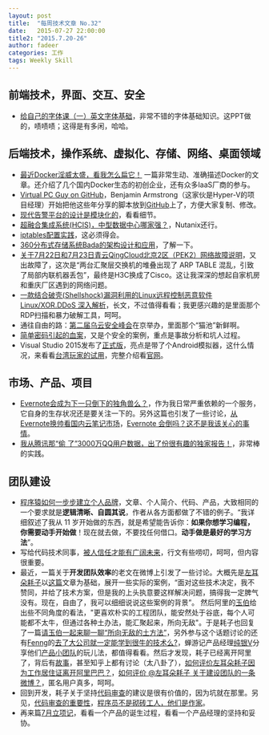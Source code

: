 ```yaml
---
layout: post
title:  "每周技术文章 No.32"
date:   2015-07-27 22:00:00
title2: "2015.7.20-26"
author: fadeer
categories: 工作
tags: Weekly Skill
---
```


前端技术，界面、交互、安全
----
* [给自己的字体课（一）英文字体基础](http://cdc.tencent.com/?p=8565)，非常不错的字体基础知识。这PPT做的，啧啧啧；这得是有多闲，哈哈。

后端技术，操作系统、虚拟化、存储、网络、桌面领域
----
* [最近Docker淫威太盛，看我怎么扁它！](http://mp.weixin.qq.com/s?__biz=MzA5MjA2MjgyNg==&mid=206354580&idx=1&sn=8faa5ca7f5ddace1234f00516939f66e&3rd=MzA3MDU4NTYzMw==&scene=6#rd) 一篇非常生动、准确描述Docker的文章。还介绍了几个国内Docker生态的初创企业，还有众多IaaS厂商的参与。
* [Virtual PC Guy on GitHub](http://blogs.msdn.com/b/virtual_pc_guy/archive/2015/07/20/virtual-pc-guy-on-github.aspx)，Benjamin Armstrong（这家伙是Hyper-V的项目经理）开始把他这些年分享的脚本放到[GitHub](https://github.com/BenjaminArmstrong)上了，方便大家复制、修改。
* [现代告警平台的设计是模块化的](http://segmentfault.com/a/1190000003012335)，看看细节。
* [超融合集成系统(HCIS)，中型数据中心哪家强？](http://mp.weixin.qq.com/s?__biz=MjM5NDQyNDQ0Mw==&mid=210730969&idx=1&sn=6864328aa06fa3c1cbb9e695626ae383&3rd=MzA3MDU4NTYzMw==&scene=6#rd)，Nutanix还行。
* [iptables配置实践](http://wsgzao.github.io/post/iptables/)，这必须得会。
* [360分布式存储系统Bada的架构设计和应用](http://mp.weixin.qq.com/s?__biz=MzAwMDU1MTE1OQ==&mid=209169592&idx=1&sn=6539823f959dfa3a88e4cb66b729bd26&3rd=MzA3MDU4NTYzMw==&scene=6#rd)，了解一下。
* [关于7月22日和7月23日青云QingCloud北京2区（PEK2）网络故障说明](https://log.qingcloud.com/?p=1007)，又出故障了，这次是“两台汇聚层交换机的堆叠出现了 ARP TABLE 混乱，引致了局部内联机器丢包”，最终是H3C换成了Cisco。这让我深深的想起自家机房和重庆厂区遇到的网络问题。
* [一款结合破壳(Shellshock)漏洞利用的Linux远程控制恶意软件Linux/XOR.DDoS 深入解析](http://drops.wooyun.org/tips/7320)，长文，不过值得看看；我更感兴趣的是里面那个RDP扫描和暴力破解工具，呵呵。
* 通往自由的路：[第二届乌云安全峰会](http://www.infoq.com/cn/news/2015/07/wooyun-summit2015)在京举办，里面那个“猫池”新鲜啊。
* [简单密码引起的血案](http://sery.blog.51cto.com/10037/1676611)，又是个安全的案例，重点是事故分析和坑人过程。
* Visual Studio 2015发布了[正式版](http://www.infoq.com/cn/news/2015/07/VS2015-NET46-RTM)，亮点是带了个Android模拟器，这什么情况，来看看[台湾玩家的试用](http://www.techbang.com/posts/24823-free-installation-of-vs-android-emulator-in-windows-simulation-nexus-10-xperia-z-s6-and-other-hot-models)，完整介绍看[官网](https://www.visualstudio.com/en-us/features/msft-android-emulator-vs.aspx)。

市场、产品、项目
----
<!--preview-end-->
* [Evernote会成为下一只倒下的独角兽么？](http://36kr.com/p/5035613.html)，作为我日常严重依赖的一个服务，它自身的生存状况还是要关注一下的。另外这篇也引发了一些讨论，[从Evernote换帅看国内云笔记市场](http://36kr.com/p/5035735.html)，[Evernote 会倒吗？这不是我该关心的事情](http://36kr.com/p/5035716.html)。
* [我从腾讯那“偷 了”3000万QQ用户数据，出了份很有趣的独家报告！](http://www.woshipm.com/pmd/179182.html)，非常棒的实践。

团队建设
----
* [程序猿如何一步步建立个人品牌](http://www.huxiu.com/article/120970/1.html)，文章、个人简介、代码、产品，大致相同的一个要求就是**逻辑清晰、自圆其说**，作者从各方面都做了不错的例子。“我详细叙述了我从 11 岁开始做的东西，就是希望能告诉你：**如果你想学习编程，你需要动手开始做**！现在就去做，不要找任何借口。**动手做是最好的学习方法**”。
* 写给代码技术同事，[被人信任才能有广阔未来](http://www.techug.com/technology-2)，行文有些唠叨，呵呵，但内容很重要。
* 最近，一篇关于**开发团队效率**的老文在微博上引发了一些讨论。大概先是[左耳朵耗子](http://weibo.com/haoel)以[这篇](http://coolshell.cn/articles/11656.html)文章为基础，展开一些实际的案例，“面对这些技术决定，我不赞同，并给了技术方案，但是我的上头执意要这样解决问题，搞得我一定脾气没有。现在，自由了，我可以细细说说这些案例的背景”。 然后阿里的[玉伯](http://weibo.com/lifesinger)给出些不同角度的看法，"更喜欢朴实的工程团队，能安然处于谷底，每个人可能都不太牛，但通过各种土办法，能汇聚起来，所向无敌"。于是耗子也回复了一篇[请玉伯一起来聊一聊“所向无敌的土方法”](http://weibo.com/p/1001603868404359535571)，另外参与这个话题讨论的还有[Fenng](http://weibo.com/fenng)的[去了大公司就一定能学到很牛的技术么?](http://weibo.com/p/1001603868139464033961)，蝉游记产品经理[纯银V](http://weibo.com/cicada)分享他们[产品小团队](http://www.jianshu.com/p/9bf5fe5012ed)的玩儿法，都值得看看。然后才发现，耗子已经离开阿里了，背后有[故事](http://www.huochai.mobi/p/d/733343/)，甚至知乎上都有讨论（太八卦了），[如何评价左耳朵耗子因为工作居住证离开阿里巴巴？](http://www.zhihu.com/question/30778071)，[如何评价 @左耳朵耗子 关于建设团队的一条微博？](http://www.zhihu.com/question/29614511)，匿名用户真多，呵呵。
* 回到开发，耗子关于坚持[代码审查](http://coolshell.cn/articles/11432.html)的建议是很有价值的，因为坑就在那里。另见，[代码审查的重要性](http://www.codeceo.com/article/importance-of-code-reviews.html)，[程序员不是砌砖工人，他们是作家](http://www.codeceo.com/article/programmer-not-bricklayers.html)。
* 再来篇[7月立项记](http://www.jianshu.com/p/39f2dc7b2706)，看看一个产品的诞生过程，看看一个产品经理的坚持和妥协。

